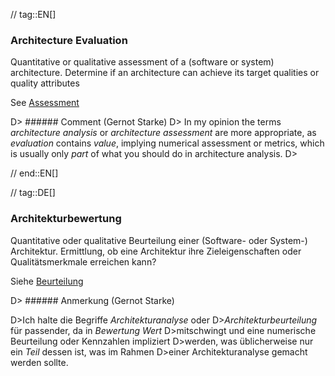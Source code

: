 // tag::EN[]
### Architecture Evaluation

Quantitative or qualitative assessment of a (software or system) architecture.
Determine if an architecture can achieve its target qualities or
quality attributes

See [Assessment](#term-assessment)

D> ###### Comment (Gernot Starke)
D> In my opinion the terms _architecture analysis_ or _architecture assessment_ are more appropriate, as _evaluation_ contains _value_, implying numerical assessment or metrics, which is usually only _part_ of what you should do in architecture analysis.
D>

// end::EN[]

// tag::DE[]
### Architekturbewertung

Quantitative oder qualitative Beurteilung einer (Software- oder
System-) Architektur. Ermittlung, ob eine Architektur ihre
Zieleigenschaften oder Qualitätsmerkmale erreichen kann?

Siehe [Beurteilung](#term-assessment)

D> ###### Anmerkung (Gernot Starke)

D>Ich halte die Begriffe *Architekturanalyse* oder
D>*Architekturbeurteilung* für passender, da in *Bewertung Wert*
D>mitschwingt und eine numerische Beurteilung oder Kennzahlen impliziert
D>werden, was üblicherweise nur ein *Teil* dessen ist, was im Rahmen
D>einer Architekturanalyse gemacht werden sollte.
